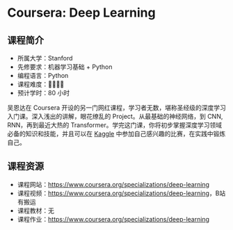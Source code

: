 # Coursera: Deep Learning

## 课程简介

- 所属大学：Stanford
- 先修要求：机器学习基础 + Python
- 编程语言：Python
- 课程难度：🌟🌟🌟🌟
- 预计学时：80 小时

吴恩达在 Coursera 开设的另一门网红课程，学习者无数，堪称圣经级的深度学习入门课。深入浅出的讲解，眼花缭乱的 Project。从最基础的神经网络，到 CNN, RNN，再到最近大热的 Transformer。学完这门课，你将初步掌握深度学习领域必备的知识和技能，并且可以在 [Kaggle](https://www.kaggle.com/) 中参加自己感兴趣的比赛，在实践中锻炼自己。

## 课程资源

- 课程网站：<https://www.coursera.org/specializations/deep-learning>
- 课程视频：<https://www.coursera.org/specializations/deep-learning>，B站有搬运
- 课程教材：无
- 课程作业：<https://www.coursera.org/specializations/deep-learning>
